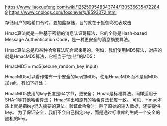 https://www.liaoxuefeng.com/wiki/1252599548343744/1305366354722849
https://www.cnblogs.com/foxclever/p/8593072.html



存储用户的哈希口令时，要加盐存储，目的就在于抵御彩虹表攻击

Hmac算法就是一种基于密钥的消息认证码算法，它的全称是Hash-based Message Authentication Code，是一种更安全的消息摘要算法。

Hmac算法总是和某种哈希算法配合起来用的。例如，我们使用MD5算法，对应的就是HmacMD5算法，它相当于“加盐”的MD5：

HmacMD5 ≈ md5(secure_random_key, input)

HmacMD5可以看作带有一个安全的key的MD5。使用HmacMD5而不是用MD5加salt，有如下好处：

HmacMD5使用的key长度是64字节，更安全；
Hmac是标准算法，同样适用于SHA-1等其他哈希算法；
Hmac输出和原有的哈希算法长度一致。
可见，Hmac本质上就是把key混入摘要的算法。验证此哈希时，除了原始的输入数据，还要提供key。
为了保证安全，我们不会自己指定key，而是通过标准库的生成一个安全的随机的key。


